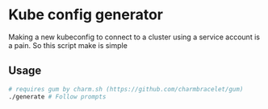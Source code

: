 # Kube config generator

Making a new kubeconfig to connect to a cluster using a service account is a pain. So this script make is simple

## Usage
```BASH
# requires gum by charm.sh (https://github.com/charmbracelet/gum)
./generate # Follow prompts
```